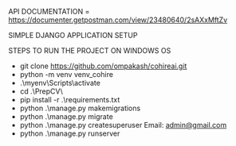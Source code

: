 API DOCUMENTATION = https://documenter.getpostman.com/view/23480640/2sAXxMftZv

SIMPLE DJANGO APPLICATION SETUP

STEPS TO RUN THE PROJECT ON WINDOWS OS
- git clone https://github.com/ompakash/cohireai.git
- python -m venv venv_cohire
- .\myenv\Scripts\activate
- cd .\PrepCV\
- pip install -r .\requirements.txt
- python .\manage.py makemigrations
- python .\manage.py migrate
- python .\manage.py createsuperuser
Email: admin@gmail.com
- python .\manage.py runserver
